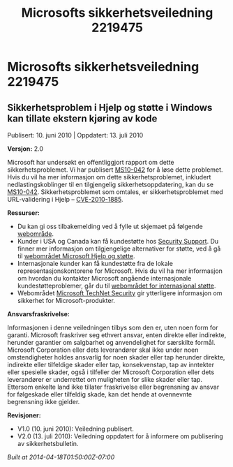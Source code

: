 ﻿---
title: Microsofts sikkerhetsveiledning 2219475
TOCTitle: "2219475"
ms:assetid: "2219475"
ms:mtpsurl: https://technet.microsoft.com/nb-NO/library/2219475(v=Security.10)
ms:contentKeyID: 61230771
ms.date: 04/18/2014
mtps_version: v=Security.10
ms.translationtype: HT
---

# Microsofts sikkerhetsveiledning 2219475

## Sikkerhetsproblem i Hjelp og støtte i Windows kan tillate ekstern kjøring av kode

Publisert: 10. juni 2010 | Oppdatert: 13. juli 2010

**Versjon:** 2.0

Microsoft har undersøkt en offentliggjort rapport om dette sikkerhetsproblemet. Vi har publisert [MS10-042](http://go.microsoft.com/fwlink/?linkid=194729) for å løse dette problemet. Hvis du vil ha mer informasjon om dette sikkerhetsproblemet, inkludert nedlastingskoblinger til en tilgjengelig sikkerhetsoppdatering, kan du se [MS10-042](http://go.microsoft.com/fwlink/?linkid=194729). Sikkerhetsproblemet som omtales, er sikkerhetsproblemet med URL-validering i Hjelp – [CVE-2010-1885](http://www.cve.mitre.org/cgi-bin/cvename.cgi?name=cve-2010-1885).

**Ressurser:**

  - Du kan gi oss tilbakemelding ved å fylle ut skjemaet på følgende [webområde](https://support.microsoft.com/common/survey.aspx?scid=sw;en;1257&amp;showpage=1&amp;ws=technet&amp;sd=tech).
  - Kunder i USA og Canada kan få kundestøtte hos [Security Support](http://go.microsoft.com/fwlink/?linkid=21131). Du finner mer informasjon om tilgjengelige alternativer for støtte, ved å gå til [webområdet Microsoft Hjelp og støtte](http://support.microsoft.com).
  - Internasjonale kunder kan få kundestøtte fra de lokale representasjonskontorene for Microsoft. Hvis du vil ha mer informasjon om hvordan du kontakter Microsoft angående internasjonale kundestøtteproblemer, går du til [webområdet for internasjonal støtte](http://go.microsoft.com/fwlink/?linkid=21155).
  - Webområdet [Microsoft TechNet Security](http://go.microsoft.com/fwlink/?linkid=21132) gir ytterligere informasjon om sikkerhet for Microsoft-produkter.

**Ansvarsfraskrivelse:**

Informasjonen i denne veiledningen tilbys som den er, uten noen form for garanti. Microsoft fraskriver seg ethvert ansvar, enten direkte eller indirekte, herunder garantier om salgbarhet og anvendelighet for særskilte formål. Microsoft Corporation eller dets leverandører skal ikke under noen omstendigheter holdes ansvarlig for noen skader eller tap herunder direkte, indirekte eller tilfeldige skader eller tap, konsekvenstap, tap av inntekter eller spesielle skader, også i tilfeller der Microsoft Corporation eller dets leverandører er underrettet om muligheten for slike skader eller tap. Ettersom enkelte land ikke tillater fraskrivelse eller begrensning av ansvar for følgeskade eller tilfeldig skade, kan det hende at ovennevnte begrensning ikke gjelder.

**Revisjoner:**

  - V1.0 (10. juni 2010): Veiledning publisert.
  - V2.0 (13. juli 2010): Veiledning oppdatert for å informere om publisering av sikkerhetsbulletin.

*Built at 2014-04-18T01:50:00Z-07:00*

